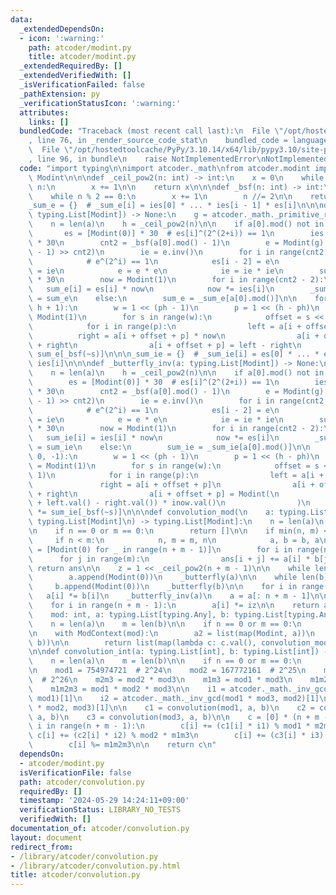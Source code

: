 ```yaml
---
data:
  _extendedDependsOn:
  - icon: ':warning:'
    path: atcoder/modint.py
    title: atcoder/modint.py
  _extendedRequiredBy: []
  _extendedVerifiedWith: []
  _isVerificationFailed: false
  _pathExtension: py
  _verificationStatusIcon: ':warning:'
  attributes:
    links: []
  bundledCode: "Traceback (most recent call last):\n  File \"/opt/hostedtoolcache/PyPy/3.10.14/x64/lib/pypy3.10/site-packages/onlinejudge_verify/documentation/build.py\"\
    , line 76, in _render_source_code_stat\n    bundled_code = language.bundle(\n\
    \  File \"/opt/hostedtoolcache/PyPy/3.10.14/x64/lib/pypy3.10/site-packages/onlinejudge_verify/languages/python.py\"\
    , line 96, in bundle\n    raise NotImplementedError\nNotImplementedError\n"
  code: "import typing\n\nimport atcoder._math\nfrom atcoder.modint import ModContext,\
    \ Modint\n\n\ndef _ceil_pow2(n: int) -> int:\n    x = 0\n    while (1 << x) <\
    \ n:\n        x += 1\n\n    return x\n\n\ndef _bsf(n: int) -> int:\n    x = 0\n\
    \    while n % 2 == 0:\n        x += 1\n        n //= 2\n\n    return x\n\n\n\
    _sum_e = {}  # _sum_e[i] = ies[0] * ... * ies[i - 1] * es[i]\n\n\ndef _butterfly(a:\
    \ typing.List[Modint]) -> None:\n    g = atcoder._math._primitive_root(a[0].mod())\n\
    \    n = len(a)\n    h = _ceil_pow2(n)\n\n    if a[0].mod() not in _sum_e:\n \
    \       es = [Modint(0)] * 30  # es[i]^(2^(2+i)) == 1\n        ies = [Modint(0)]\
    \ * 30\n        cnt2 = _bsf(a[0].mod() - 1)\n        e = Modint(g) ** ((a[0].mod()\
    \ - 1) >> cnt2)\n        ie = e.inv()\n        for i in range(cnt2, 1, -1):\n\
    \            # e^(2^i) == 1\n            es[i - 2] = e\n            ies[i - 2]\
    \ = ie\n            e = e * e\n            ie = ie * ie\n        sum_e = [Modint(0)]\
    \ * 30\n        now = Modint(1)\n        for i in range(cnt2 - 2):\n         \
    \   sum_e[i] = es[i] * now\n            now *= ies[i]\n        _sum_e[a[0].mod()]\
    \ = sum_e\n    else:\n        sum_e = _sum_e[a[0].mod()]\n\n    for ph in range(1,\
    \ h + 1):\n        w = 1 << (ph - 1)\n        p = 1 << (h - ph)\n        now =\
    \ Modint(1)\n        for s in range(w):\n            offset = s << (h - ph + 1)\n\
    \            for i in range(p):\n                left = a[i + offset]\n      \
    \          right = a[i + offset + p] * now\n                a[i + offset] = left\
    \ + right\n                a[i + offset + p] = left - right\n            now *=\
    \ sum_e[_bsf(~s)]\n\n\n_sum_ie = {}  # _sum_ie[i] = es[0] * ... * es[i - 1] *\
    \ ies[i]\n\n\ndef _butterfly_inv(a: typing.List[Modint]) -> None:\n    g = atcoder._math._primitive_root(a[0].mod())\n\
    \    n = len(a)\n    h = _ceil_pow2(n)\n\n    if a[0].mod() not in _sum_ie:\n\
    \        es = [Modint(0)] * 30  # es[i]^(2^(2+i)) == 1\n        ies = [Modint(0)]\
    \ * 30\n        cnt2 = _bsf(a[0].mod() - 1)\n        e = Modint(g) ** ((a[0].mod()\
    \ - 1) >> cnt2)\n        ie = e.inv()\n        for i in range(cnt2, 1, -1):\n\
    \            # e^(2^i) == 1\n            es[i - 2] = e\n            ies[i - 2]\
    \ = ie\n            e = e * e\n            ie = ie * ie\n        sum_ie = [Modint(0)]\
    \ * 30\n        now = Modint(1)\n        for i in range(cnt2 - 2):\n         \
    \   sum_ie[i] = ies[i] * now\n            now *= es[i]\n        _sum_ie[a[0].mod()]\
    \ = sum_ie\n    else:\n        sum_ie = _sum_ie[a[0].mod()]\n\n    for ph in range(h,\
    \ 0, -1):\n        w = 1 << (ph - 1)\n        p = 1 << (h - ph)\n        inow\
    \ = Modint(1)\n        for s in range(w):\n            offset = s << (h - ph +\
    \ 1)\n            for i in range(p):\n                left = a[i + offset]\n \
    \               right = a[i + offset + p]\n                a[i + offset] = left\
    \ + right\n                a[i + offset + p] = Modint(\n                    (a[0].mod()\
    \ + left.val() - right.val()) * inow.val()\n                )\n            inow\
    \ *= sum_ie[_bsf(~s)]\n\n\ndef convolution_mod(\n    a: typing.List[Modint], b:\
    \ typing.List[Modint]\n) -> typing.List[Modint]:\n    n = len(a)\n    m = len(b)\n\
    \n    if n == 0 or m == 0:\n        return []\n\n    if min(n, m) <= 60:\n   \
    \     if n < m:\n            n, m = m, n\n            a, b = b, a\n        ans\
    \ = [Modint(0) for _ in range(n + m - 1)]\n        for i in range(n):\n      \
    \      for j in range(m):\n                ans[i + j] += a[i] * b[j]\n       \
    \ return ans\n\n    z = 1 << _ceil_pow2(n + m - 1)\n\n    while len(a) < z:\n\
    \        a.append(Modint(0))\n    _butterfly(a)\n\n    while len(b) < z:\n   \
    \     b.append(Modint(0))\n    _butterfly(b)\n\n    for i in range(z):\n     \
    \   a[i] *= b[i]\n    _butterfly_inv(a)\n    a = a[: n + m - 1]\n\n    iz = Modint(z).inv()\n\
    \    for i in range(n + m - 1):\n        a[i] *= iz\n\n    return a\n\n\ndef convolution(\n\
    \    mod: int, a: typing.List[typing.Any], b: typing.List[typing.Any]\n) -> typing.List[typing.Any]:\n\
    \    n = len(a)\n    m = len(b)\n\n    if n == 0 or m == 0:\n        return []\n\
    \n    with ModContext(mod):\n        a2 = list(map(Modint, a))\n        b2 = list(map(Modint,\
    \ b))\n\n        return list(map(lambda c: c.val(), convolution_mod(a2, b2)))\n\
    \n\ndef convolution_int(a: typing.List[int], b: typing.List[int]) -> typing.List[int]:\n\
    \    n = len(a)\n    m = len(b)\n\n    if n == 0 or m == 0:\n        return []\n\
    \n    mod1 = 754974721  # 2^24\n    mod2 = 167772161  # 2^25\n    mod3 = 469762049\
    \  # 2^26\n    m2m3 = mod2 * mod3\n    m1m3 = mod1 * mod3\n    m1m2 = mod1 * mod2\n\
    \    m1m2m3 = mod1 * mod2 * mod3\n\n    i1 = atcoder._math._inv_gcd(mod2 * mod3,\
    \ mod1)[1]\n    i2 = atcoder._math._inv_gcd(mod1 * mod3, mod2)[1]\n    i3 = atcoder._math._inv_gcd(mod1\
    \ * mod2, mod3)[1]\n\n    c1 = convolution(mod1, a, b)\n    c2 = convolution(mod2,\
    \ a, b)\n    c3 = convolution(mod3, a, b)\n\n    c = [0] * (n + m - 1)\n    for\
    \ i in range(n + m - 1):\n        c[i] += (c1[i] * i1) % mod1 * m2m3\n       \
    \ c[i] += (c2[i] * i2) % mod2 * m1m3\n        c[i] += (c3[i] * i3) % mod3 * m1m2\n\
    \        c[i] %= m1m2m3\n\n    return c\n"
  dependsOn:
  - atcoder/modint.py
  isVerificationFile: false
  path: atcoder/convolution.py
  requiredBy: []
  timestamp: '2024-05-29 14:24:11+09:00'
  verificationStatus: LIBRARY_NO_TESTS
  verifiedWith: []
documentation_of: atcoder/convolution.py
layout: document
redirect_from:
- /library/atcoder/convolution.py
- /library/atcoder/convolution.py.html
title: atcoder/convolution.py
---
```

